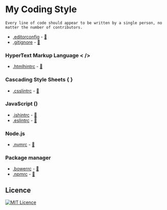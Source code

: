 # My Coding Style

	Every line of code should appear to be written by a single person, no matter the number of contributors.

- [.editorconfig](.editorconfig) - [:link:](http://editorconfig.org/)
- [.gitignore](.gitignore) - [:link:](https://www.gitignore.io/)

### HyperText Markup Language < />

- [.htmlhintrc](.htmlhintrc) - [:link:](https://github.com/yaniswang/HTMLHint/wiki/Rules)

### Cascading Style Sheets { }

- [.csslintrc](.csslintrc) - [:link:](https://github.com/CSSLint/csslint/wiki/Rules-by-ID)

### JavaScript ()

- [.jshintrc](.jshintrc) - [:link:](http://jshint.com/docs/)
- [.eslintrc](.eslintrc.js) - [:link:](http://eslint.org/docs/user-guide/configuring#using-configuration-files)

### Node.js

- [.nvmrc](.nvmrc) - [:link:](https://github.com/creationix/nvm#nvmrc)

### Package manager
- [.bowerrc](.bowerrc) - [:link:](https://bower.io/docs/config/#bowerrc-specification)
- [.npmrc](.npmrc) - [:link:](https://docs.npmjs.com/files/npmrc)

## Licence

[![MIT Licence](https://img.shields.io/badge/licence-MIT-blue.svg)](https://magno.mit-license.org/2016)
